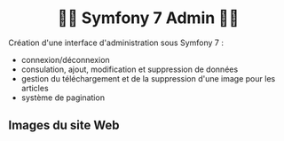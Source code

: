 # <h1 align="center">👨‍💻 Symfony 7 Admin 👩‍💻</h1>    

Création d'une interface d'administration sous Symfony 7 :      
- connexion/déconnexion
- consulation, ajout, modification et suppression de données
- gestion du téléchargement et de la suppression d'une image pour les articles
- système de pagination

## Images du site Web
